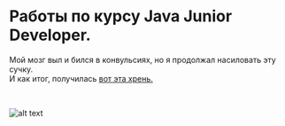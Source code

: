# Работы по курсу Java Junior Developer.
Мой мозг выл и бился в конвульсиях, но я продолжал насиловать эту сучку.
<br>
И как итог, получилась  <A href = "https://github.com/Tpeukc/wetpussy/tree/ITMO/DZ/src">вот эта хрень.</A><BR>

<br>

![alt text](https://pp.userapi.com/c836636/v836636104/36509/AUsfSjaUCjE.jpg)
